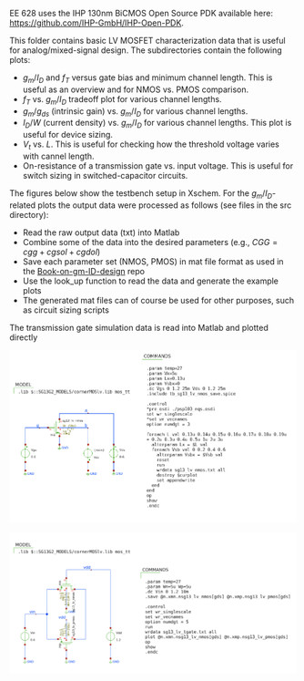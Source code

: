 EE 628 uses the IHP 130nm BiCMOS Open Source PDK available here: https://github.com/IHP-GmbH/IHP-Open-PDK.  

This folder contains basic LV MOSFET characterization data that is useful for analog/mixed-signal design. The subdirectories contain the following plots:  
* $g_m/I_D$ and $f_T$ versus gate bias and minimum channel length. This is useful as an overview and for NMOS vs. PMOS comparison.
* $f_T$ vs. $g_m/I_D$ tradeoff plot for various channel lengths.
* $g_m/g_{ds}$ (intrinsic gain) vs. $g_m/I_D$ for various channel lengths.
* $I_D/W$ (current density) vs. $g_m/I_D$ for various channel lengths. This plot is useful for device sizing.
* $V_t$ vs. $L$. This is useful for checking how the threshold voltage varies with cannel length.
* On-resistance of a transmission gate vs. input voltage. This is useful for switch sizing in switched-capacitor circuits.  

The figures below show the testbench setup in Xschem. For the $g_m/I_D$-related plots the output data were processed as follows (see files in the src directory):
* Read the raw output data (txt) into Matlab
* Combine some of the data into the desired parameters (e.g., $CGG = cgg+cgsol  +cgdol$)
* Save each parameter set (NMOS, PMOS) in mat file format as used in the [Book-on-gm-ID-design](https://github.com/bmurmann/Book-on-gm-ID-design) repo
* Use the look_up function to read the data and generate the example plots
* The generated mat files can of course be used for other purposes, such as circuit sizing scripts

The transmission gate simulation data is read into Matlab and plotted directly  


<p align="center">
   <img src="./img/tb_sg13_lv_nmos.png" width="800" />
</p>

<p align="center">
   <img src="./img/tb_sg13_lv_tgate.png" width="800" />
</p>

